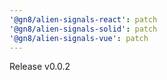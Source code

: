 ```yaml
---
'@gn8/alien-signals-react': patch
'@gn8/alien-signals-solid': patch
'@gn8/alien-signals-vue': patch
---
```


Release v0.0.2
